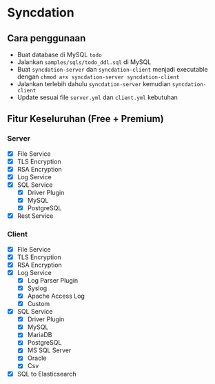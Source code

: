 # Syncdation

## Cara penggunaan

- Buat database di MySQL `todo`
- Jalankan `samples/sqls/todo_ddl.sql` di MySQL
- Buat `syncdation-server` dan `syncdation-client` menjadi executable dengan `chmod a+x syncdation-server syncdation-client`
- Jalankan terlebih dahulu `syncdation-server` kemudian `syncdation-client`
- Update sesuai file `server.yml` dan `client.yml` kebutuhan

## Fitur Keseluruhan (Free + Premium)

### Server
  - [X] File Service
  - [X] TLS Encryption
  - [X] RSA Encryption
  - [X] Log Service
  - [X] SQL Service
    - [X] Driver Plugin
    - [X] MySQL
    - [X] PostgreSQL
  - [X] Rest Service

### Client
  - [X] File Service
  - [X] TLS Encryption
  - [X] RSA Encryption
  - [X] Log Service
    - [X] Log Parser Plugin
    - [X] Syslog
    - [X] Apache Access Log
    - [X] Custom
  - [X] SQL Service
    - [X] Driver Plugin
    - [X] MySQL
    - [X] MariaDB
    - [X] PostgreSQL
    - [X] MS SQL Server
    - [X] Oracle
    - [X] Csv
  - [X] SQL to Elasticsearch
